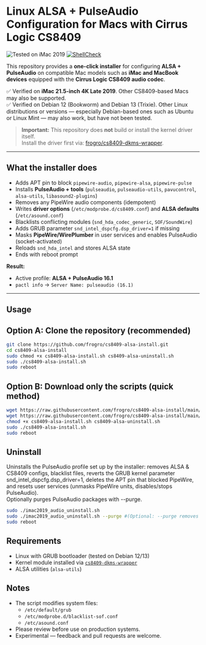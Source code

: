 # Linux ALSA + PulseAudio Configuration for Macs with Cirrus Logic CS8409
![Tested on iMac 2019](https://img.shields.io/badge/Tested%20on-iMac%202019-2b90ff?logo=apple&logoColor=white&style=flat-square)
[![ShellCheck](https://img.shields.io/github/actions/workflow/status/frogro/cs8409-alsa-install/main.yml?branch=main&label=ShellCheck<br/>&logo=gnu-bash&logoColor=white&style=flat-square)](https://github.com/frogro/cs8409-alsa-install/actions/workflows/main.yml)


This repository provides a **one-click installer** for configuring **ALSA + PulseAudio** on compatible Mac models such as **iMac and MacBook devices** equipped with the **Cirrus Logic CS8409 audio codec**.  

✅ Verified on **iMac 21.5-inch 4K Late 2019**. Other CS8409-based Macs may also be supported.<br/>✅ Verified on Debian 12 (Bookworm) and Debian 13 (Trixie). Other Linux distributions or versions — especially Debian-based ones such as Ubuntu or Linux Mint — may also work, but have not been tested.

> **Important:** This repository does **not** build or install the kernel driver itself.  
> Install the driver first via: [frogro/cs8409-dkms-wrapper](https://github.com/frogro/cs8409-dkms-wrapper).

---

## What the installer does

- Adds APT pin to block `pipewire-audio`, `pipewire-alsa`, `pipewire-pulse`
- Installs **PulseAudio + tools** (`pulseaudio`, `pulseaudio-utils`, `pavucontrol`, `alsa-utils`, `libasound2-plugins`)
- Removes any PipeWire audio components (idempotent)
- Writes **driver options** (`/etc/modprobe.d/cs8409.conf`) and **ALSA defaults** (`/etc/asound.conf`)
- Blacklists conflicting modules (`snd_hda_codec_generic`, `SOF/SoundWire`)
- Adds GRUB parameter `snd_intel_dspcfg.dsp_driver=1` if missing
- Masks **PipeWire/WirePlumber** in user services and enables PulseAudio (socket-activated)
- Reloads `snd_hda_intel` and stores ALSA state
- Ends with reboot prompt

**Result:**  
- Active profile: **ALSA + PulseAudio 16.1**  
- `pactl info` → `Server Name: pulseaudio (16.1)`
---

## Usage
## Option A: Clone the repository (recommended)

```bash
git clone https://github.com/frogro/cs8409-alsa-install.git
cd cs8409-alsa-install
sudo chmod +x cs8409-alsa-install.sh cs8409-alsa-uninstall.sh
sudo ./cs8409-alsa-install.sh
sudo reboot
```
## Option B: Download only the scripts (quick method)

```bash
wget https://raw.githubusercontent.com/frogro/cs8409-alsa-install/main/cs8409-alsa-install.sh
wget https://raw.githubusercontent.com/frogro/cs8409-alsa-install/main/cs8409-alsa-uninstall.sh
chmod +x cs8409-alsa-install.sh cs8409-alsa-uninstall.sh
sudo ./cs8409-alsa-install.sh
sudo reboot
```

## Uninstall

Uninstalls the PulseAudio profile set up by the installer: removes ALSA & CS8409 configs, blacklist files, reverts the GRUB kernel parameter snd_intel_dspcfg.dsp_driver=1, deletes the APT pin that blocked PipeWire, and resets user services (unmasks PipeWire units, disables/stops PulseAudio).<br/>Optionally purges PulseAudio packages with --purge.

```bash
sudo ./imac2019_audio_uninstall.sh
sudo ./imac2019_audio_uninstall.sh --purge #(Optional: --purge removes pulseaudio*, pavucontrol, libasound2-plugins)
sudo reboot
```

## Requirements

- Linux with GRUB bootloader (tested on Debian 12/13)  
- Kernel module installed via [`cs8409-dkms-wrapper`](https://github.com/frogro/cs8409-dkms-wrapper)  
- ALSA utilities (`alsa-utils`)

## Notes

- The script modifies system files:
  - `/etc/default/grub`
  - `/etc/modprobe.d/blacklist-sof.conf`
  - `/etc/asound.conf`
- Please review before use on production systems.
- Experimental — feedback and pull requests are welcome.

  
